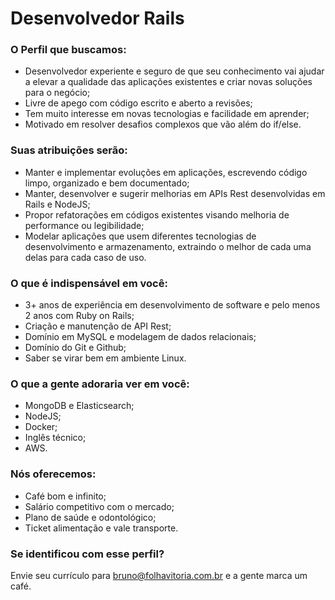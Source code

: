 # Desenvolvedor Rails
### O Perfil que buscamos:
* Desenvolvedor experiente e seguro de que seu conhecimento vai ajudar a elevar a qualidade das aplicações existentes e criar novas soluções para o negócio;
* Livre de apego com código escrito e aberto a revisões;
* Tem muito interesse em novas tecnologias e facilidade em aprender;
* Motivado em resolver desafios complexos que vão além do if/else.

### Suas atribuições serão:
* Manter e implementar evoluções em aplicações, escrevendo código limpo, organizado e bem documentado;
* Manter, desenvolver e sugerir melhorias em APIs Rest desenvolvidas em Rails e NodeJS;
* Propor refatorações em códigos existentes visando melhoria de performance ou legibilidade;
* Modelar aplicações que usem diferentes tecnologias de desenvolvimento e armazenamento, extraindo o melhor de cada uma delas para cada caso de uso.

### O que é indispensável em você:
* 3+ anos de experiência em desenvolvimento de software e pelo menos 2 anos com Ruby on Rails;
* Criação e manutenção de API Rest;
* Domínio em MySQL e modelagem de dados relacionais;
* Domínio do Git e Github;
* Saber se virar bem em ambiente Linux.

### O que a gente adoraria ver em você:
* MongoDB e Elasticsearch;
* NodeJS;
* Docker;
* Inglês técnico;
* AWS.

### Nós oferecemos:
* Café bom e infinito;
* Salário competitivo com o mercado;
* Plano de saúde e odontológico;
* Ticket alimentação e vale transporte.

### Se identificou com esse perfil?
Envie seu currículo para bruno@folhavitoria.com.br e a gente marca um café.

